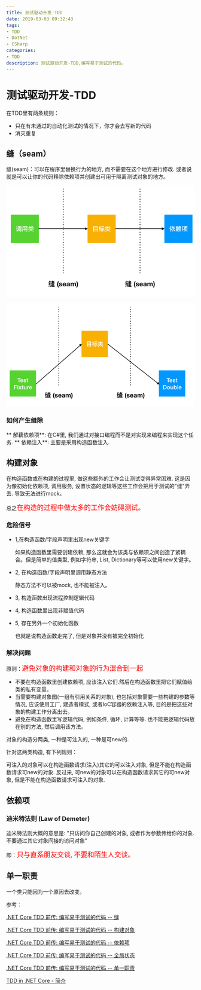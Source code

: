 ```yaml
---
title: 测试驱动开发-TDD
date: 2019-03-03 09:32:43
tags:
- TDD
- DotNet
- CSharp
categories: 
- TDD
description: 测试驱动开发-TDD,编写易于测试的代码。
---
```

# 测试驱动开发-TDD

在TDD里有两条规则：

* 只在有未通过的自动化测试的情况下，你才会去写新的代码
* 消灭重复

## 缝（seam）

缝(seam)：可以在程序里替换行为的地方, 而不需要在这个地方进行修改. 或者说就是可以让你的代码移除依赖项并创建出可用于隔离测试对象的地方。

![986268-20180725142733785-493363445.png](/img/986268-20180725142733785-493363445.png)

![986268-20180725143023231-912593540.png](/img/986268-20180725143023231-912593540.png)

### 如何产生缝隙

** 解藕依赖项**: 在C#里, 我们通过对接口编程而不是对实现来编程来实现这个任务.
** 依赖注入**: 主要是采用构造函数注入.

## 构建对象

在构造函数或在构建的过程里, 做这些额外的工作会让测试变得异常困难. 这是因为像初始化依赖项, 调用服务, 设置状态的逻辑等这些工作会把用于测试的"缝"弄丢. 导致无法进行mock。

总之<font color=#ff0000 size=4 face="黑体">在构造的过程中做太多的工作会妨碍测试。</font>

### 危险信号

* 1,在构造函数/字段声明里出现new关键字

  如果构造函数里需要创建依赖, 那么这就会为该类与依赖项之间创造了紧耦合。但是简单的值类型, 例如字符串, List, Dictionary等可以使用new关键字。

* 2, 在构造函数/字段声明里调用静态方法

  静态方法不可以被mock, 也不能被注入。

* 3, 构造函数出现流程控制逻辑代码

* 4, 构造函数里出现非赋值代码

* 5, 存在另外一个初始化函数

  也就是说构造函数走完了, 但是对象并没有被完全初始化

### 解决问题

原则：<font color=#ff0000 size=4 face="黑体">避免对象的构建和对象的行为混合到一起</font>

* 不要在构造函数里创建依赖项, 应该注入它们.然后在构造函数里把它们赋值给类的私有变量。
* 当需要构建对象图(一组有引用关系的对象), 也包括对象需要一些构建的参数等情况, 应该使用工厂, 建造者模式, 或者IoC容器的依赖注入等, 目的是把这些对象的构建工作分离出去。
* 避免在构造函数里写逻辑代码, 例如条件, 循环, 计算等等. 也不能把逻辑代码放在别的方法, 然后调用该方法。

对象的构造分两类, 一种是可注入的, 一种是可new的.

针对这两类构造, 有下列规则：

可注入的对象可以在构造函数请求(注入)其它的可以注入对象, 但是不能在构造函数请求可new的对象.
反过来, 可new的对象可以在构造函数请求其它的可new对象, 但是不能在构造函数请求可注入的对象.

## 依赖项

### 迪米特法则 (Law of Demeter)

迪米特法则大概的意思是: "只访问你自己创建的对象, 或者作为参数传给你的对象. 不要通过其它对象间接的访问对象"

即：<font color=#ff0000 size=4 face="黑体">只与直系朋友交谈, 不要和陌生人交谈。</font>

## 单一职责

一个类只能因为一个原因去改变。

参考：

[.NET Core TDD 前传: 编写易于测试的代码 -- 缝](https://www.cnblogs.com/cgzl/p/9365955.html)

[.NET Core TDD 前传: 编写易于测试的代码 -- 构建对象](https://www.cnblogs.com/cgzl/p/9375655.html)

[.NET Core TDD 前传: 编写易于测试的代码 -- 依赖项](https://www.cnblogs.com/cgzl/p/9389176.html)

[.NET Core TDD 前传: 编写易于测试的代码 -- 全局状态](https://www.cnblogs.com/cgzl/p/9399563.html)

[.NET Core TDD 前传: 编写易于测试的代码 -- 单一职责](https://www.cnblogs.com/cgzl/p/9429557.html)

[TDD in .NET Core - 简介](https://www.cnblogs.com/cgzl/p/9655053.html)